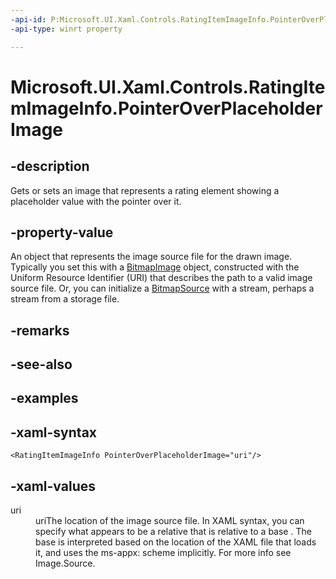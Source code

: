 ```yaml
---
-api-id: P:Microsoft.UI.Xaml.Controls.RatingItemImageInfo.PointerOverPlaceholderImage
-api-type: winrt property

---
```

<!-- Property syntax.
public ImageSource PointerOverPlaceholderImage { get;  set; }
-->

# Microsoft.UI.Xaml.Controls.RatingItemImageInfo.PointerOverPlaceholderImage



## -description

Gets or sets an image that represents a rating element showing a placeholder value with the pointer over it.



## -property-value

An object that represents the image source file for the drawn image. Typically you set this with a [BitmapImage](/uwp/api/windows.ui.xaml.media.imaging.bitmapimage) object, constructed with the Uniform Resource Identifier (URI) that describes the path to a valid image source file. Or, you can initialize a [BitmapSource](/uwp/api/windows.ui.xaml.media.imaging.bitmapsource) with a stream, perhaps a stream from a storage file.



## -remarks



## -see-also



## -examples



## -xaml-syntax

```xaml
<RatingItemImageInfo PointerOverPlaceholderImage="uri"/>
```



## -xaml-values

<dl><dt>uri</dt><dd>uriThe location of the image source file. In XAML syntax, you can specify what appears to be a relative that is relative to a base . The base is interpreted based on the location of the XAML file that loads it, and uses the ms-appx: scheme implicitly. For more info see Image.Source.</dd>
</dl>



